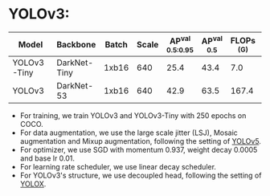 # YOLOv3:

|    Model    |   Backbone   | Batch | Scale | AP<sup>val<br>0.5:0.95 | AP<sup>val<br>0.5 | FLOPs<br><sup>(G) | Params<br><sup>(M) | Weight |
|-------------|--------------|-------|-------|------------------------|-------------------|-------------------|--------------------|--------|
| YOLOv3-Tiny | DarkNet-Tiny | 1xb16 |  640  |        25.4            |       43.4        |   7.0             |   2.3              | [ckpt](https://github.com/yjh0410/PyTorch_YOLO_Tutorial/releases/download/yolo_tutorial_ckpt/yolov3_t_coco.pth) |
| YOLOv3      | DarkNet-53   | 1xb16 |  640  |        42.9            |       63.5        |   167.4           |   54.9             | [ckpt](https://github.com/yjh0410/PyTorch_YOLO_Tutorial/releases/download/yolo_tutorial_ckpt/yolov3_coco.pth) |

- For training, we train YOLOv3 and YOLOv3-Tiny with 250 epochs on COCO.
- For data augmentation, we use the large scale jitter (LSJ), Mosaic augmentation and Mixup augmentation, following the setting of [YOLOv5](https://github.com/ultralytics/yolov5).
- For optimizer, we use SGD with momentum 0.937, weight decay 0.0005 and base lr 0.01.
- For learning rate scheduler, we use linear decay scheduler.
- For YOLOv3's structure, we use decoupled head, following the setting of [YOLOX](https://github.com/Megvii-BaseDetection/YOLOX).